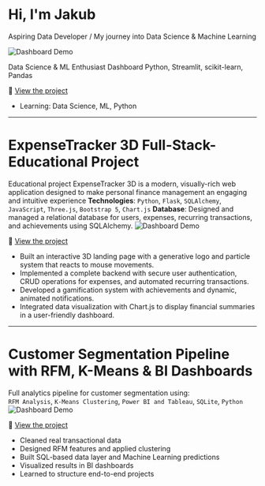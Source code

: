 # Hi, I'm Jakub
Aspiring Data Developer / My journey into Data Science & Machine Learning

![Dashboard Demo](https://github.com/jakubsmigielski/Stock-Price-Prediction-Dashboard-First-Project/raw/main/demo_project_dashboard.gif)

Data Science & ML Enthusiast Dashboard 
Python, Streamlit, scikit-learn, Pandas

🔗 [View the project](https://github.com/jakubsmigielski/Stock-Price-Prediction-Dashboard-First-Project)
- Learning: Data Science, ML, Python
  
---
# ExpenseTracker 3D Full-Stack-Educational Project

Educational project ExpenseTracker 3D is a modern, visually-rich web application designed to make personal finance management an engaging and intuitive experience
**Technologies**: `Python`, `Flask`, `SQLAlchemy`, `JavaScript`, `Three.js`, `Bootstrap 5`, `Chart.js`
**Database**: Designed and managed a relational database for users, expenses, recurring transactions, and achievements using SQLAlchemy.
![Dashboard Demo](https://github.com/jakubsmigielski/expense-tracker-app-prototype/blob/main/images./ExpenseTracker_demo.gif)

🔗 [View the project](https://github.com/jakubsmigielski/expense-tracker-app-prototype)

- Built an interactive 3D landing page with a generative logo and particle system that reacts to mouse movements.
- Implemented a complete backend with secure user authentication, CRUD operations for expenses, and automated recurring transactions.
- Developed a gamification system with achievements and dynamic, animated notifications.
- Integrated data visualization with Chart.js to display financial summaries in a user-friendly dashboard.
---
# Customer Segmentation Pipeline with RFM, K-Means & BI Dashboards
 Full analytics pipeline for customer segmentation using:  
`RFM Analysis`, `K-Means Clustering`, `Power BI and Tableau`, `SQLite`, `Python`
![Dashboard Demo](https://github.com/jakubsmigielski/rfm-clustering-bi/blob/main/demo/ecommerce_powerbi.gif)

🔗 [View the project](https://github.com/jakubsmigielski/rfm-clustering-bi)

- Cleaned real transactional data  
- Designed RFM features and applied clustering  
- Built SQL-based data layer and Machine Learning predictions  
- Visualized results in BI dashboards  
- Learned to structure end-to-end projects
